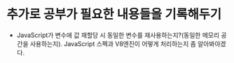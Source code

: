 # 추가로 공부가 필요한 내용들을 기록해두기

- JavaScript가 변수에 값 재할당 시 동일한 변수를 재사용하는지?(동일한 메모리 공간을 사용하는지). JavaScript 스펙과 V8엔진이 어떻게 처리하는지 좀 알아봐야겠다.
